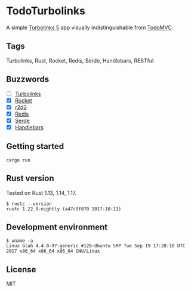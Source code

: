 # TodoTurbolinks

A simple [Turbolinks 5](https://github.com/turbolinks/turbolinks) app visually indistinguishable from [TodoMVC](http://todomvc.com/).

## Tags

Turbolinks, Rust, Rocket, Redis, Serde, Handlebars, RESTful

## Buzzwords

- [ ] [Turbolinks](https://github.com/turbolinks/turbolinks)
- [x] [Rocket](https://rocket.rs/)
- [x] [r2d2](https://github.com/sfackler/r2d2)
- [x] [Redis](https://redis.io/)
- [x] [Serde](https://serde.rs/)
- [x] [Handlebars](https://github.com/sunng87/handlebars-rust)
 
## Getting started

```
cargo run
```

## Rust version

Tested on Rust 1.13, 1.14, 1.17.

```
$ rustc --version
rustc 1.22.0-nightly (a47c9f870 2017-10-11)
```

## Development environment

```
$ uname -a
Linux blah 4.4.0-97-generic #120-Ubuntu SMP Tue Sep 19 17:28:18 UTC 2017 x86_64 x86_64 x86_64 GNU/Linux

```

## License

MIT
